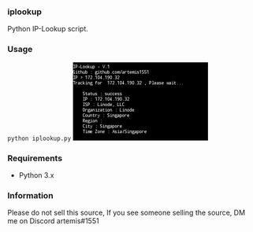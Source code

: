 ### iplookup
Python IP-Lookup script.

### Usage
``
python iplookup.py
``
![](https://github.com/artemis1551/iplookup/blob/main/202102282528_115925.png)

### Requirements
- Python 3.x

### Information
Please do not sell this source, If you see someone selling the source, DM me on Discord artemis#1551
